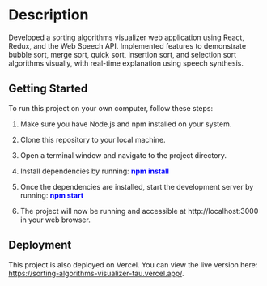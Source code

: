 # Description
Developed a sorting algorithms visualizer web application using React, Redux, and the Web Speech API. Implemented features to demonstrate bubble sort, merge sort, quick sort, insertion sort, and selection sort algorithms visually, with real-time explanation using speech synthesis. 

## Getting Started

To run this project on your own computer, follow these steps:

1. Make sure you have Node.js and npm installed on your system.

2. Clone this repository to your local machine.

3. Open a terminal window and navigate to the project directory.

4. Install dependencies by running: **<span style="color:blue;">npm install</span>**

5. Once the dependencies are installed, start the development server by running: **<span style="color:blue;">npm start</span>**
  
6. The project will now be running and accessible at http://localhost:3000 in your web browser.

## Deployment

This project is also deployed on Vercel. You can view the live version here: https://sorting-algorithms-visualizer-tau.vercel.app/.





